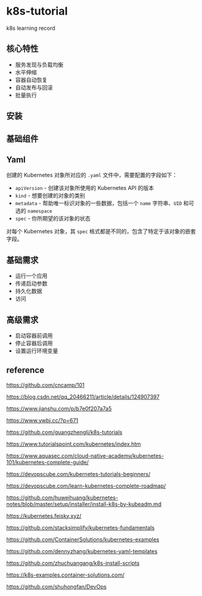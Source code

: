 # k8s-tutorial
k8s learning record

## 核心特性

- 服务发现与负载均衡
- 水平伸缩
- 容器自动恢复
- 自动发布与回滚
- 批量执行

## 安装



## 基础组件





## Yaml

创建的 Kubernetes 对象所对应的 `.yaml` 文件中，需要配置的字段如下：

- `apiVersion` - 创建该对象所使用的 Kubernetes API 的版本
- `kind` - 想要创建的对象的类别
- `metadata` - 帮助唯一标识对象的一些数据，包括一个 `name` 字符串、`UID` 和可选的 `namespace`
- `spec` - 你所期望的该对象的状态

对每个 Kubernetes 对象，其 `spec` 格式都是不同的，包含了特定于该对象的嵌套字段。



## 基础需求

- 运行一个应用
- 传递启动参数
- 持久化数据
- 访问

## 高级需求

- 启动容器前调用
- 停止容器后调用
- 设置运行环境变量



## reference

https://github.com/cncamp/101

https://blog.csdn.net/qq_20466211/article/details/124907397

https://www.jianshu.com/p/b7e0f207a7a5

https://www.ywbj.cc/?p=671

https://github.com/guangzhengli/k8s-tutorials

https://www.tutorialspoint.com/kubernetes/index.htm

https://www.aquasec.com/cloud-native-academy/kubernetes-101/kubernetes-complete-guide/

https://devopscube.com/kubernetes-tutorials-beginners/

https://devopscube.com/learn-kubernetes-complete-roadmap/

https://github.com/huweihuang/kubernetes-notes/blob/master/setup/installer/install-k8s-by-kubeadm.md

https://kubernetes.feisky.xyz/



https://github.com/stacksimplify/kubernetes-fundamentals

https://github.com/ContainerSolutions/kubernetes-examples

https://github.com/dennyzhang/kubernetes-yaml-templates

https://github.com/zhuchuangang/k8s-install-scripts

https://k8s-examples.container-solutions.com/

https://github.com/shuhongfan/DevOps